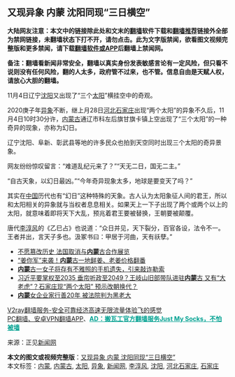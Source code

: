  <h2>又现异象 内蒙 沈阳同现“三日横空”</h2> <p class="notice"><b>大陆网友注意：本文中的链接除此处和文末的<a href="https://github.com/bannedbook/fanqiang" >翻墙</a>软件下载和<a href="https://github.com/killgcd/justmysocks/blob/master/README.md">翻墙推荐</a>链接外全部为禁网链接，未翻墙状态下打不开，请勿点击。此为文字版禁闻，欲看图文视频完整版和更多禁闻，请下载<a href="https://github.com/bannedbook/fanqiang">翻墙软件或APP</a>后翻墙上禁闻网。</p><p>备注：翻墙看新闻非常安全，翻墙以真实身份发表敏感言论有一定风险，但只看不说则没有任何风险，翻的人太多，政府管不过来，也不管。信息自由是天赋人权，请放心大胆的翻墙。</b></p>  <div class="entry"> <p></p> <p>11月4日辽宁<a href="https://www.bannedbook.org/bnews/tag/%e6%b2%88%e9%98%b3/" class="st_tag internal_tag" rel="tag" title="标签 沈阳 下的日志">沈阳</a>又出现了“三个<a href="https://www.bannedbook.org/bnews/tag/%e5%a4%aa%e9%98%b3/" class="st_tag internal_tag" rel="tag" title="标签 太阳 下的日志">太阳</a>”横挂空中的奇观。</p> <p>2020庚子年<a href="https://www.bannedbook.org/bnews/tag/%E5%BC%82%E8%B1%A1/" class="st_tag internal_tag" rel="tag" title="标签 异象 下的日志">异象</a>不断，继上月28日<a href="https://www.bannedbook.org/bnews/tag/%E6%B2%B3%E5%8C%97%E7%9F%B3%E5%AE%B6%E5%BA%84/" class="st_tag internal_tag" rel="tag" title="标签 河北石家庄 下的日志">河北石家庄</a>出现“两个太阳”的异象不久后，11月4日10时30分许，<a href="https://www.bannedbook.org/bnews/tag/%e5%86%85%e8%92%99%e5%8f%a4/" class="st_tag internal_tag" rel="tag" title="标签 内蒙古 下的日志">内蒙古</a>通辽市科左后旗甘旗卡镇上空出现了“三个太阳”的一种奇异的现象，亦称为幻日。</p> <p>辽宁沈阳、阜新、彰武县等地的许多民众也拍到天空同时出现三个太阳的奇异景象。</p>  <p>网友纷纷惊叹留言：“难道乱纪元来了？”“天无二日，国无二主。”</p> <p>“自古天象，以幻日最凶。”“今年奇异现象太多，地球是要变天了吗？”</p> <p>其实在<span class='wp_keywordlink_affiliate'><a href="https://www.bannedbook.org/" title="中国" target="_blank">中国</a></span>历代也有“幻日”这种特殊的天象。古人认为太阳象征人间的君王，所以和太阳相关的异象就与当权者息息相关。如果天上一下子出现了两个或两个以上的太阳，就意味着即将天下大乱，预兆着君王要被替换，王朝要被颠覆。</p> <p>唐代<a href="https://www.bannedbook.org/bnews/tag/%e6%9d%8e%e6%b7%b3%e9%a3%8e/" class="st_tag internal_tag" rel="tag" title="标签 李淳风 下的日志">李淳风</a>的《乙巳占》也说道：“众日并见，天下裂分，百官各设，法令不一。王者并出，言天子多也。汲冢书曰：甲居于河曲，天有祅孽。”</p>  <ul class='op-related-articles' title='相关阅读'> <li><a href='https://www.bannedbook.org/bnews/comments/20201102/1424089.html' target='_blank'>不愿篡改历史 法国取消与<b>内蒙</b>古合作展览</a></li> <li><a href='https://www.bannedbook.org/bnews/finance/20201031/1423380.html' target='_blank'>“姜你军”来袭！<b>内蒙</b>古一地鲜姜、老姜价格翻番</a></li> <li><a href='https://www.bannedbook.org/bnews/baitai/20201030/1422725.html' target='_blank'><b>内蒙</b>古一女子将存有不雅照的手机遗失，引来敲诈勒索</a></li> <li><a href='https://www.bannedbook.org/bnews/bannedvideo/20201029/1422344.html' target='_blank'>习近平要掌权至2035 垂帘听政至2049？王岐山旧部带队进驻<b>内蒙</b>古 又有“大老虎”？石家庄现“两个太阳” 预示改朝换代？</a></li> <li><a href='https://www.bannedbook.org/bnews/cbnews/20201029/1422310.html' target='_blank'><b>内蒙</b>女企业家行善20年 被法院判为黑老大</a></li> </ul> <p class="texttj"> <a href="https://www.bannedbook.org/forum23/topic22702.html" target="_blank">V2ray翻墙服务-安全可靠经济高速无限流量体验飞的感觉</a><br/> <a href="https://github.com/bannedbook/fanqiang/wiki/%E7%A6%81%E9%97%BB%E7%BD%91%E5%AE%89%E5%8D%93%E7%BF%BB%E5%A2%99%E6%96%B0%E9%97%BBAPP" target="_blank">PC翻墙、安卓VPN翻墙APP</a>、<span onclick="window.open('https://github.com/killgcd/justmysocks/blob/master/README.md')" style="font-weight:bold;color:#00A191;cursor:pointer;text-decoration:underline;outline:none">AD：搬瓦工官方翻墙服务Just My Socks，不怕被墙</span></p><p>来源：正见<span class='wp_keywordlink_affiliate'><a href="https://www.bannedbook.org/" title="新闻网">新闻网</a></span></p><a name='sharetosocial'></a>       <div><b>本文的图文或视频完整版</b>：<a href='https://www.bannedbook.org/bnews/cbnews/20201105/1425768.html'>又现异象 内蒙 沈阳同现“三日横空”</a></div>  </div><!--END ENTRY--> <div class="postfooter"> <div>本文标签：<a href="https://www.bannedbook.org/bnews/tag/%e5%86%85%e8%92%99/" rel="tag">内蒙</a>, <a href="https://www.bannedbook.org/bnews/tag/%e5%86%85%e8%92%99%e5%8f%a4/" rel="tag">内蒙古</a>, <a href="https://www.bannedbook.org/bnews/tag/%e5%a4%aa%e9%98%b3/" rel="tag">太阳</a>, <a href="https://www.bannedbook.org/bnews/tag/%E5%BC%82%E8%B1%A1/" rel="tag">异象</a>, <a href="https://www.bannedbook.org/bnews/tag/%E6%96%B0%E9%97%BB%E7%BD%91/" rel="tag">新闻网</a>, <a href="https://www.bannedbook.org/bnews/tag/%e6%9d%8e%e6%b7%b3%e9%a3%8e/" rel="tag">李淳风</a>, <a href="https://www.bannedbook.org/bnews/tag/%e6%b2%88%e9%98%b3/" rel="tag">沈阳</a>, <a href="https://www.bannedbook.org/bnews/tag/%E6%B2%B3%E5%8C%97%E7%9F%B3%E5%AE%B6%E5%BA%84/" rel="tag">河北石家庄</a>, <a href="https://www.bannedbook.org/bnews/tag/%e7%9f%b3%e5%ae%b6%e5%ba%84/" rel="tag">石家庄</a></div>  </div><!--END POSTFOOTER--> 